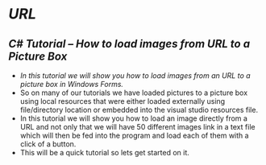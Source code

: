 # **_URL_**

## **_C# Tutorial – How to load images from URL to a Picture Box_**

- _In this tutorial we will show you how to load images from an URL to a picture box in  Windows Forms._
- So on many of our tutorials we have loaded pictures to a picture box using local resources that were either loaded externally using file/directory location or embedded into the visual studio resources file.
- In this tutorial we will show you how to load an image directly from a URL and not only that we will have 50 different images link in a text file which will then be fed into the program and load each of them with a click of a button.
- This will be a quick tutorial so lets get started on it.
